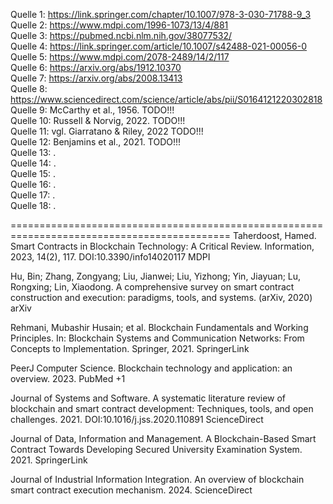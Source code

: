Quelle 1: https://link.springer.com/chapter/10.1007/978-3-030-71788-9_3 <br>
Quelle 2: https://www.mdpi.com/1996-1073/13/4/881 <br>
Quelle 3: https://pubmed.ncbi.nlm.nih.gov/38077532/ <br>
Quelle 4: https://link.springer.com/article/10.1007/s42488-021-00056-0 <br>
Quelle 5: https://www.mdpi.com/2078-2489/14/2/117 <br>
Quelle 6: https://arxiv.org/abs/1912.10370 <br>
Quelle 7: https://arxiv.org/abs/2008.13413 <br>
Quelle 8: https://www.sciencedirect.com/science/article/abs/pii/S0164121220302818 <br>
Quelle 9: McCarthy et al., 1956. TODO!!! <br>
Quelle 10: Russell & Norvig, 2022. TODO!!! <br>
Quelle 11: vgl. Giarratano & Riley, 2022 TODO!!! <br>
Quelle 12: Benjamins et al., 2021. TODO!!!<br>
Quelle 13: . <br>
Quelle 14: . <br>
Quelle 15: . <br>
Quelle 16: . <br>
Quelle 17: . <br>
Quelle 18: . <br>

============================================================================================
Taherdoost, Hamed. Smart Contracts in Blockchain Technology: A Critical Review. Information, 2023, 14(2), 117. DOI:10.3390/info14020117 
MDPI

Hu, Bin; Zhang, Zongyang; Liu, Jianwei; Liu, Yizhong; Yin, Jiayuan; Lu, Rongxing; Lin, Xiaodong. A comprehensive survey on smart contract construction and execution: paradigms, tools, and systems. (arXiv, 2020) 
arXiv

Rehmani, Mubashir Husain; et al. Blockchain Fundamentals and Working Principles. In: Blockchain Systems and Communication Networks: From Concepts to Implementation. Springer, 2021. 
SpringerLink

PeerJ Computer Science. Blockchain technology and application: an overview. 2023. 
PubMed
+1

Journal of Systems and Software. A systematic literature review of blockchain and smart contract development: Techniques, tools, and open challenges. 2021. DOI:10.1016/j.jss.2020.110891 
ScienceDirect

Journal of Data, Information and Management. A Blockchain-Based Smart Contract Towards Developing Secured University Examination System. 2021. 
SpringerLink

Journal of Industrial Information Integration. An overview of blockchain smart contract execution mechanism. 2024. 
ScienceDirect
